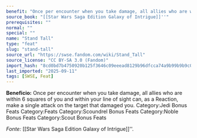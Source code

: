 ```yaml
---
benefit: "Once per encounter when you take damage, all allies who are within 6 squares of you and within your line of sight can, as a Reaction, make a single attack on the target that damaged you. Category:Jedi Bonus Feats Category:Feats Category:Scoundrel Bonus Feats Category:Noble Bonus Feats Category:Scout Bonus Feats"
source_book: "[[Star Wars Saga Edition Galaxy of Intrigue]]''"
prerequisites: ""
normal: ""
special: ""
name: "Stand Tall"
type: "feat"
slug: "stand-tall"
source_url: "https://swse.fandom.com/wiki/Stand_Tall"
source_license: "CC BY-SA 3.0 (Fandom)"
import_hash: "8cd0bd7b4750920b125f3646c09eeead8129b96dfcca74a9b99b9b9c04beb42b"
last_imported: "2025-09-11"
tags: [SWSE, Feat]
---
```

**Beneficio:** Once per encounter when you take damage, all allies who are within 6 squares of you and within your line of sight can, as a Reaction, make a single attack on the target that damaged you. Category:Jedi Bonus Feats Category:Feats Category:Scoundrel Bonus Feats Category:Noble Bonus Feats Category:Scout Bonus Feats

*Fonte:* [[Star Wars Saga Edition Galaxy of Intrigue]]''.